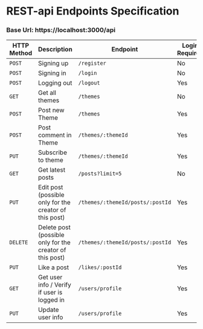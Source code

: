 # REST-api Endpoints Specification

### Base Url: https://localhost:3000/api


| HTTP Method | Description                                              |        Endpoint                  | Login Required |
| ----------- | -------------------------------------------------------- | -------------------------------- | -------------- |
| `POST`      | Signing up                                               | `/register`                      | No             |
| `POST`      | Signing in                                               | `/login`                         | No             |
| `POST`      | Logging out                                              | `/logout`                        | Yes            |
| `GET`       | Get all themes                                           | `/themes`                        | No             |
| `POST`      | Post new Theme                                           | `/themes`                        | Yes            |
| `POST`      | Post comment in Theme                                    | `/themes/:themeId`               | Yes            |
| `PUT`       | Subscribe to theme                                       | `/themes/:themeId`               | Yes            |
| `GET`       | Get latest posts                                         | `/posts?limit=5`                 | No             |
| `PUT`       | Edit post (possible only for the creator of this post)   | `/themes/:themeId/posts/:postId` | Yes            |
| `DELETE`    | Delete post (possible only for the creator of this post) | `/themes/:themeId/posts/:postId` | Yes            |
| `PUT`       | Like a post                                              | `/likes/:postId`                 | Yes            |
| `GET`       | Get user info / Verify if user is logged in              | `/users/profile`                 | Yes            |
| `PUT`       | Update user info                                         | `/users/profile`                 | Yes            |
